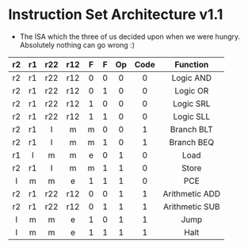 # Instruction Set Architecture v1.1

- The ISA which the three of us decided upon when we were hungry. Absolutely nothing can go wrong :)

|r2|r1|r22|r12|F|F|Op|Code|Function|
|:-:|:-:|:-:|:-:|:-:|:-:|:-:|:-:|:-:|
|r2|r1|r22|r12|0|0|0|0|Logic AND|
|r2|r1|r22|r12|0|1|0|0|Logic OR|
|r2|r1|r22|r12|1|0|0|0|Logic SRL|
|r2|r1|r22|r12|1|1|0|0|Logic SLL|
|r2|r1|I|m|m|0|0|1|Branch BLT|
|r2|r1|I|m|m|1|0|1|Branch BEQ|
|r1|I|m|m|e|0|1|0|Load|
|r2|r1|I|m|m|1|1|0|Store|
|I|m|m|e|1|1|1|0|PCE|
|r2|r1|r22|r12|0|0|1|1|Arithmetic ADD|
|r2|r1|r22|r12|0|1|1|1|Arithmetic SUB|
|I|m|m|e|1|0|1|1|Jump|
|I|m|m|e|1|1|1|1|Halt|


